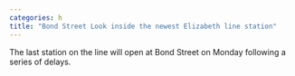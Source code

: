 ```yaml
---
categories: h
title: "Bond Street Look inside the newest Elizabeth line station"
---
```

The last station on the line will open at Bond Street on Monday following a series of delays.